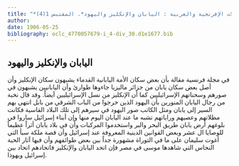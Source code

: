 ```yaml
---
title: "*المجلات الإفرنجية والعربية : اليابان والإنكليز واليهود*. المقتبس 1(4)"
author: 
date: 1906-05-25
bibliography: oclc_4770057679-i_4-div_30.d1e1677.bib
---
```




##  اليابان والإنكليز واليهود 


 في مجلة فرنسية مقالة  بأن بعض سكان الأمة اليابانية القدماء يشبهون سكان الإنكليز وأن أصل بعض سكان يابان من جزائر ماليزيا جاءوها طوارئ وأن اليابانيين يشبهون في صورهم وسحناتهم الإسرائيليين كما أن الإنكليز من نسل الإسرائيليين أيضاً. وقد قال نخبة من رجال اليابان المنورين بأن اليهود الذين خرجوا من الباب الشرقي من بابل انتهى بهم السير إلى يابان ومثل الكاتب صور اليهود في سيرهم إلى تلك البلاد القاسية فكانت مظلاتهم وعصيهم وراياتهم تشبه ما عند اليابان اليوم منها وإن أبناء إسرائيل ساروا في بلوغهم أرض يابان طريق البحر والبر واستخدموا المركبات وأن في بلاد يابان أثراً   عظيماً للوصايا ال  عشر  وبعض القوانين الدينية المعروفة عند إسرائيل وأن قصة ملكة سبأ التي أغوت سليمان على ما في التوراة مشهورة جداً بين بعض طوائفهم وأن فيها آثار الحية النحاس التي شاهدها موسى في مصر فإن اتحد اليابان والإنكليز فاتحادهم اتحاد بين إسرائيل ويهوذا. 
